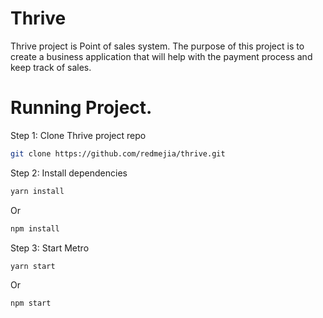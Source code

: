 # Thrive
Thrive project is Point of sales system. The purpose of this project is to create a business application that will help with the payment process and keep track of sales.

# Running Project.
Step 1: Clone Thrive project repo
```bash
git clone https://github.com/redmejia/thrive.git
```
Step 2: Install dependencies
```bash
yarn install
```
Or
```bash
npm install
```

Step 3: Start Metro
```bash
yarn start
```
Or
```bash
npm start
```
